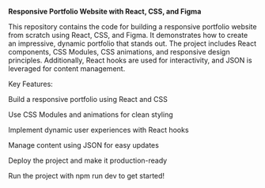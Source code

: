 **Responsive Portfolio Website with React, CSS, and Figma**

This repository contains the code for building a responsive portfolio website from scratch using React, CSS, and Figma. 
It demonstrates how to create an impressive, dynamic portfolio that stands out. 
The project includes React components, CSS Modules, CSS animations, and responsive design principles.
Additionally, React hooks are used for interactivity, and JSON is leveraged for content management.

Key Features:

Build a responsive portfolio using React and CSS

Use CSS Modules and animations for clean styling

Implement dynamic user experiences with React hooks

Manage content using JSON for easy updates

Deploy the project and make it production-ready

Run the project with npm run dev to get started!
